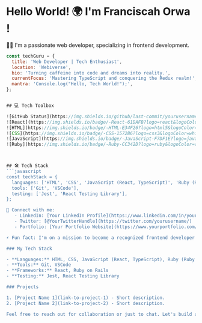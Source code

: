 
# Hello World! 🌍 I'm Franciscah Orwa !

👩‍💻 I'm a passionate web developer, specializing in frontend development.

```javascript
const techGuru = {
  title: 'Web Developer | Tech Enthusiast',
  location: 'Webiverse',
  bio: 'Turning caffeine into code and dreams into reality.',
  currentFocus: 'Mastering TypeScript and conquering the Redux realm!',
  mantra: 'Console.log("Hello, Tech World!");',
};


## 💻 Tech Toolbox

![GitHub Status](https://img.shields.io/github/last-commit/yourusername/yourrepository?style=flat-square)
![React](https://img.shields.io/badge/-React-61DAFB?logo=react&logoColor=white&style=flat-square&labelColor=61DAFB)
![HTML](https://img.shields.io/badge/-HTML-E34F26?logo=html5&logoColor=white&style=flat-square&labelColor=E34F26)
![CSS](https://img.shields.io/badge/-CSS-1572B6?logo=css3&logoColor=white&style=flat-square&labelColor=1572B6)
![JavaScript](https://img.shields.io/badge/-JavaScript-F7DF1E?logo=javascript&logoColor=white&style=flat-square&labelColor=F7DF1E)
![Ruby](https://img.shields.io/badge/-Ruby-CC342D?logo=ruby&logoColor=white&style=flat-square&labelColor=CC342D)



## 🛠️ Tech Stack
```javascript
const techStack = {
  languages: ['HTML', 'CSS', 'JavaScript (React, TypeScript)', 'Ruby (Ruby on Rails)'],
  tools: ['Git', 'VSCode'],
  testing: ['Jest', 'React Testing Library'],
};

🔗 Connect with me:
   - LinkedIn: [Your LinkedIn Profile](https://www.linkedin.com/in/yourusername/)
   - Twitter: [@YourTwitterHandle](https://twitter.com/yourusername/)
   - Portfolio: [Your Portfolio Website](https://www.yourportfolio.com/)

⚡ Fun fact: I'm on a mission to become a recognized frontend developer known for my skills!

### My Tech Stack

- **Languages:** HTML, CSS, JavaScript (React, TypeScript), Ruby (Ruby on Rails)
- **Tools:** Git, VSCode
- **Frameworks:** React, Ruby on Rails
- **Testing:** Jest, React Testing Library

### Projects

1. [Project Name 1](link-to-project-1) - Short description.
2. [Project Name 2](link-to-project-2) - Short description.

Feel free to reach out for collaboration or just to chat. Let's build awesome things together! 🚀

